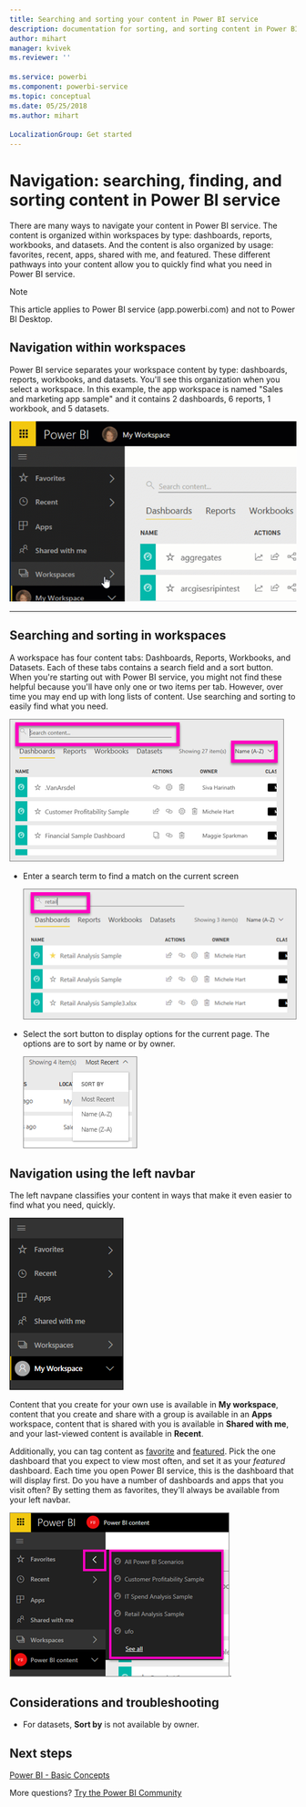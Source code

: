 ```yaml
---
title: Searching and sorting your content in Power BI service
description: documentation for sorting, and sorting content in Power BI workspaces
author: mihart
manager: kvivek
ms.reviewer: ''

ms.service: powerbi
ms.component: powerbi-service
ms.topic: conceptual
ms.date: 05/25/2018
ms.author: mihart

LocalizationGroup: Get started
---
```

# Navigation: searching, finding, and sorting content in Power BI service
There are many ways to navigate your content in Power BI service. The content is organized within workspaces by type: dashboards, reports, workbooks, and datasets.  And the content is also organized by usage: favorites, recent, apps, shared with me, and featured. These different pathways into your content allow you to quickly find what you need in Power BI service.  

>[!NOTE] 
>This article applies to Power BI service (app.powerbi.com) and not to Power BI Desktop.

## Navigation within workspaces

Power BI service separates your workspace content by type: dashboards, reports, workbooks, and datasets. You'll see this organization when you select a workspace. In this example, the app workspace is named "Sales and marketing app sample" and it contains 2 dashboards, 6 reports, 1 workbook, and 5 datasets.

![video](./media/end-user-search-filter-sort/workspaces.gif)

________________________________________

## Searching and sorting in workspaces
A workspace has four content tabs: Dashboards, Reports, Workbooks, and Datasets.  Each of these tabs contains a search field and a sort button.  When you're starting out with Power BI service, you might not find these helpful because you'll have only one or two items per tab.  However, over time you may end up with long lists of content.  Use searching and sorting to easily find what you need.

![Dashboards tab](./media/end-user-search-filter-sort/power-bi-search-sort2.png)

* Enter a search term to find a match on the current screen
  
   ![enter search term](./media/end-user-search-filter-sort/power-bi-search2.png)
* Select the sort button to display options for the current page. The options are to sort by name or by owner.
  
   ![sort menu](./media/end-user-search-filter-sort/power-bi-sort-alpha.png)

## Navigation using the left navbar
The left navpane classifies your content in ways that make it even easier to find what you need, quickly.  

![left navpane](./media/end-user-search-filter-sort/power-bi-newnav.png)



Content that you create for your own use is available in **My workspace**, content that you create and share with a group is available in an **Apps** workspace, content that is shared with you is available in **Shared with me**, and your last-viewed content is available in **Recent**.

Additionally, you can tag content as [favorite](end-user-favorite.md) and [featured](end-user-featured.md). Pick the one dashboard that you expect to view most often, and set it as your *featured* dashboard. Each time you open Power BI service, this is the dashboard that will display first. Do you have a number of dashboards and apps that you visit often? By setting them as favorites, they'll always be available from your left navbar.

![Favorites flyout](./media/end-user-search-filter-sort/power-bi-favorite-flyout.png).


## Considerations and troubleshooting
* For datasets, **Sort by** is not available by owner.

## Next steps
[Power BI - Basic Concepts](end-user-basic-concepts.md)

More questions? [Try the Power BI Community](http://community.powerbi.com/)
